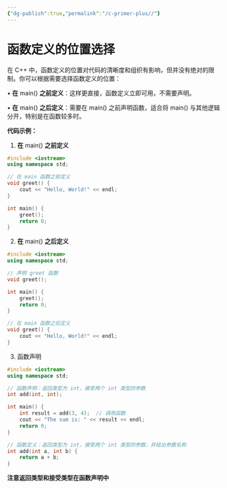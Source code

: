 ```yaml
---
{"dg-publish":true,"permalink":"/c-primer-plus//"}
---
```




# **函数定义的位置选择**
  

在 C++ 中，函数定义的位置对代码的清晰度和组织有影响，但并没有绝对的限制。你可以根据需要选择函数定义的位置：

• **在** main() **之前定义**：这样更直接，函数定义立即可用，不需要声明。

• **在** main() **之后定义**：需要在 main() 之前声明函数，适合将 main() 与其他逻辑分开，特别是在函数较多时。

  

**代码示例：**

1. **在** main() **之前定义**

```cpp
#include <iostream>
using namespace std;

// 在 main 函数之前定义
void greet() {
    cout << "Hello, World!" << endl;
}

int main() {
    greet();
    return 0;
}
```

2. **在** main() **之后定义**

```cpp
#include <iostream>
using namespace std;

// 声明 greet 函数
void greet();

int main() {
    greet();
    return 0;
}

// 在 main 函数之后定义
void greet() {
    cout << "Hello, World!" << endl;
}
```

3. 函数声明

```cpp
#include <iostream>
using namespace std;

// 函数声明：返回类型为 int，接受两个 int 类型的参数
int add(int, int);

int main() {
    int result = add(3, 4);  // 调用函数
    cout << "The sum is: " << result << endl;
    return 0;
}

// 函数定义：返回类型为 int，接受两个 int 类型的参数，并给出参数名称
int add(int a, int b) {
    return a + b;
}
```

**注意返回类型和接受类型在函数声明中**
